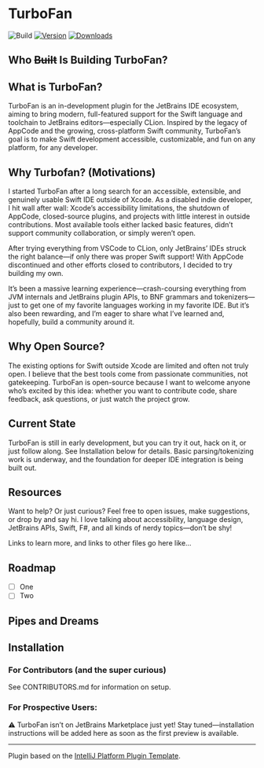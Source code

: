 # TurboFan

![Build](https://github.com/MakeMeMonad/TurboFan/workflows/Build/badge.svg)
[![Version](https://img.shields.io/jetbrains/plugin/v/MARKETPLACE_ID.svg)](https://plugins.jetbrains.com/plugin/MARKETPLACE_ID)
[![Downloads](https://img.shields.io/jetbrains/plugin/d/MARKETPLACE_ID.svg)](https://plugins.jetbrains.com/plugin/MARKETPLACE_ID)

<!-- Plugin description -->

## Who ~~Built~~ Is Building TurboFan?


## What is TurboFan?
TurboFan is an in-development plugin for the JetBrains IDE ecosystem, aiming to bring modern, full-featured support for the Swift language and toolchain to JetBrains editors—especially CLion. Inspired by the legacy of AppCode and the growing, cross-platform Swift community, TurboFan’s goal is to make Swift development accessible, customizable, and fun on any platform, for any developer.

## Why Turbofan? (Motivations)
I started TurboFan after a long search for an accessible, extensible, and genuinely usable Swift IDE outside of Xcode. As a disabled indie developer, I hit wall after wall: Xcode’s accessibility limitations, the shutdown of AppCode, closed-source plugins, and projects with little interest in outside contributions. Most available tools either lacked basic features, didn’t support community collaboration, or simply weren’t open.

After trying everything from VSCode to CLion, only JetBrains’ IDEs struck the right balance—if only there was proper Swift support! With AppCode discontinued and other efforts closed to contributors, I decided to try building my own.

It’s been a massive learning experience—crash-coursing everything from JVM internals and JetBrains plugin APIs, to BNF grammars and tokenizers—just to get one of my favorite languages working in my favorite IDE. But it’s also been rewarding, and I’m eager to share what I’ve learned and, hopefully, build a community around it.

## Why Open Source?
The existing options for Swift outside Xcode are limited and often not truly open. I believe that the best tools come from passionate communities, not gatekeeping. TurboFan is open-source because I want to welcome anyone who’s excited by this idea: whether you want to contribute code, share feedback, ask questions, or just watch the project grow.

## Current State
TurboFan is still in early development, but you can try it out, hack on it, or just follow along. See Installation below for details. Basic parsing/tokenizing work is underway, and the foundation for deeper IDE integration is being built out.

## Resources
Want to help? Or just curious? Feel free to open issues, make suggestions, or drop by and say hi. I love talking about accessibility, language design, JetBrains APIs, Swift, F#, and all kinds of nerdy topics—don’t be shy!

Links to learn more, and links to other files go here like...

## Roadmap

- [ ] One
- [ ] Two

## Pipes and Dreams


<!-- Plugin description end -->

## Installation

### For Contributors (and the super curious)
See CONTRIBUTORS.md for information on setup.

### For Prospective Users:

⚠️ TurboFan isn’t on JetBrains Marketplace just yet!
Stay tuned—installation instructions will be added here as soon as the first preview is available.

<!--
- Using the IDE built-in plugin system:
  
  <kbd>Settings/Preferences</kbd> > <kbd>Plugins</kbd> > <kbd>Marketplace</kbd> > <kbd>Search for "TurboFan"</kbd> >
  <kbd>Install</kbd>
  
- Using JetBrains Marketplace:

  Go to [JetBrains Marketplace](https://plugins.jetbrains.com/plugin/MARKETPLACE_ID) and install it by clicking the <kbd>Install to ...</kbd> button in case your IDE is running.

  You can also download the [latest release](https://plugins.jetbrains.com/plugin/MARKETPLACE_ID/versions) from JetBrains Marketplace and install it manually using
  <kbd>Settings/Preferences</kbd> > <kbd>Plugins</kbd> > <kbd>⚙️</kbd> > <kbd>Install plugin from disk...</kbd>

- Manually:

  Download the [latest release](https://github.com/MakeMeMonad/TurboFan/releases/latest) and install it manually using
  <kbd>Settings/Preferences</kbd> > <kbd>Plugins</kbd> > <kbd>⚙️</kbd> > <kbd>Install plugin from disk...</kbd>
-->
---
Plugin based on the [IntelliJ Platform Plugin Template][template].

[template]: https://github.com/JetBrains/intellij-platform-plugin-template
[docs:plugin-description]: https://plugins.jetbrains.com/docs/intellij/plugin-user-experience.html#plugin-description-and-presentation